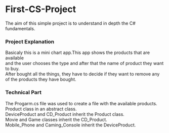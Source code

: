 # First-CS-Project

The aim of this simple project is to understand in depth the C# fundamentals.

### Project Explanation

Basicaly this is a mini chart app.This app shows the products that are available &nbsp; <br>
and the user chooses the type and after that the name of product they want to buy. &nbsp; <br>
After bought all the things, they have to decide if they want to remove any of the products they have bought. &nbsp; <br>

### Technical Part

The Progarm.cs file was used to create a file with the available products. &nbsp; <br>
Product class in an abstract class. &nbsp; <br>
DeviceProduct and CD_Product inherit the Product class. &nbsp; <br>
Movie and Game classes inherit the CD_Product. &nbsp; <br>
Mobile_Phone and Caming_Console inherit the DeviceProduct. &nbsp; <br>
